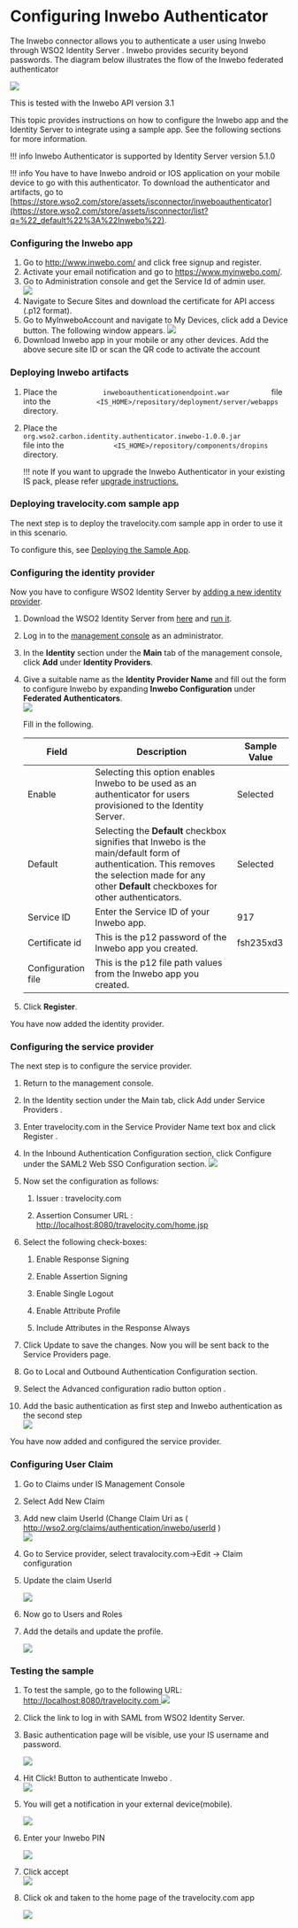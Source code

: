 # Configuring Inwebo Authenticator

The Inwebo connector allows you to authenticate a user using Inwebo
through WSO2 Identity Server . Inwebo provides security beyond
passwords. The diagram below illustrates the flow of the Inwebo
federated authenticator

![](../assets/img/48276415/76746223.png)  

This is tested with the Inwebo API version 3.1

This topic provides instructions on how to configure the Inwebo app and
the Identity Server to integrate using a sample app. See the following
sections for more information.

!!! info 
	Inwebo Authenticator is supported by Identity Server version 5.1.0

!!! info 
	You have to have Inwebo android or IOS application on your mobile device
	to go with this authenticator. To download the authenticator and
	artifacts, go to
	[https://store.wso2.com/store/assets/isconnector/inweboauthenticator](https://store.wso2.com/store/assets/isconnector/list?q=%22_default%22%3A%22Inwebo%22).


### Configuring the Inwebo app

1.  Go to <http://www.inwebo.com/> and click free signup and register.
2.  Activate your email notification and go to
    <https://www.myinwebo.com/>.
3.  Go to Administration console and get the Service Id of admin user.  
    ![](../assets/img/48276420/51252020.png)   
4.  Navigate to Secure Sites and download the certificate for API access
    (.p12 format).
5.  Go to MyInweboAccount and navigate to My Devices, click add a Device
    button. The following window appears.
    ![](../assets/img/48276420/48206313.png)
6.  Download Inwebo app in your mobile or any other devices. Add the
    above secure site ID or scan the QR code to activate the account

### Deploying Inwebo artifacts

1.  Place the `            inweboauthenticationendpoint.war           `
    file into the
    `            <IS_HOME>/repository/deployment/server/webapps           `
    directory.
2.  Place the
    `             org.wso2.carbon.identity.authenticator.inwebo-1.0.0.jar            `
    file into the
    `             <IS_HOME>/repository/components/dropins            `
    directory.

    !!! note
        If you want to upgrade the Inwebo Authenticator in your existing IS
        pack, please refer [upgrade instructions.](../../develop/upgrading-an-authenticator)
    

### Deploying travelocity.com sample app

The next step is to deploy the travelocity.com sample app in order to
use it in this scenario.

To configure this, see [Deploying the Sample
App](../../develop/deploying-the-sample-app).

### Configuring the identity provider

Now you have to configure WSO2 Identity Server by [adding a new identity
provider](../../learn/adding-and-configuring-an-identity-provider).

1.  Download the WSO2 Identity Server from
    [here](http://wso2.com/products/identity-server/) and [run
    it](../../setup/running-the-product).
2.  Log in to the [management
    console](../../setup/getting-started-with-the-management-console)
    as an administrator.
3.  In the **Identity** section under the **Main** tab of the management
    console, click **Add** under **Identity Providers**.
4.  Give a suitable name as the **Identity Provider Name** and fill out
    the form to configure Inwebo by expanding **Inwebo Configuration**
    under **Federated Authenticators**.  
    ![](../assets/img/48276420/48214226.png) 
	
	Fill in the following.  
    <table>
    <thead>
    <tr class="header">
    <th>Field</th>
    <th>Description</th>
    <th>Sample Value</th>
    </tr>
    </thead>
    <tbody>
    <tr class="odd">
    <td>Enable</td>
    <td>Selecting this option enables Inwebo to be used as an authenticator for users provisioned to the Identity Server.</td>
    <td>Selected</td>
    </tr>
    <tr class="even">
    <td>Default</td>
    <td>Selecting the <strong>Default</strong> checkbox signifies that Inwebo is the main/default form of authentication. This removes the selection made for any other <strong>Default</strong> checkboxes for other authenticators.</td>
    <td>Selected</td>
    </tr>
    <tr class="odd">
    <td>Service ID</td>
    <td>Enter the Service ID of your Inwebo app.</td>
    <td>917</td>
    </tr>
    <tr class="even">
    <td>Certificate id</td>
    <td>This is the p12 password of the Inwebo app you created.</td>
    <td>fsh235xd3</td>
    </tr>
    <tr class="odd">
    <td>Configuration file</td>
    <td>This is the p12 file path values from the Inwebo app you created.</td>
    <td><br />
    </td>
    </tr>
    </tbody>
    </table>

5.  Click **Register**.

You have now added the identity provider.

### Configuring the service provider

The next step is to configure the service provider.

1.  Return to the management console.

2.  In the Identity section under the Main tab, click Add under Service
    Providers .

3.  Enter travelocity.com in the Service Provider Name text box and
    click Register .

4.  In the Inbound Authentication Configuration section, click Configure
    under the SAML2 Web SSO Configuration section.
    ![](../assets/img/48276420/49222042.png) 

5.  Now set the configuration as follows:

    1.  Issuer : travelocity.com

    2.  Assertion Consumer URL :
        <http://localhost:8080/travelocity.com/home.jsp>

6.  Select the following check-boxes:
    1.  Enable Response Signing

    2.  Enable Assertion Signing

    3.  Enable Single Logout

    4.  Enable Attribute Profile

    5.  Include Attributes in the Response Always

7.  Click Update to save the changes. Now you will be sent back to the
    Service Providers page.

8.  Go to Local and Outbound Authentication Configuration section.

9.  Select the Advanced configuration radio button option .  

10. Add the basic authentication as first step and Inwebo authentication
    as the second step  
    ![](../assets/img/48276420/48211344.png) 

You have now added and configured the service provider.

### Configuring User Claim

1.  Go to Claims under IS Management Console
2.  Select Add New Claim
3.  Add new claim UserId (Change Claim Uri as (
    <http://wso2.org/claims/authentication/inwebo/userId> )  
    ![](../assets/img/48276420/49221143.png) 
4.  Go to Service provider, select travalocity.com→Edit → Claim
    configuration
5.  Update the claim UserId  
      
    ![](../assets/img/48276420/48214228.png) 

6.  Now go to Users and Roles

7.  Add the details and update the profile.  
      
    ![](../assets/img/48276420/48211847.png) 

### Testing the sample

1.  To test the sample, go to the following URL:
    [http://localhost:8080/travelocity.com
    ![](../assets/img/48276420/48206317.png)](http://localhost:8080/travelocity.com)

2.  Click the link to log in with SAML from WSO2 Identity Server.

3.  Basic authentication page will be visible, use your IS username and
    password.

    ![](../assets/img/48276420/48214229.png) 

4.  Hit Click! Button to authenticate Inwebo .  
    ![](../assets/img/48276420/49221869.png) 
5.  You will get a notification in your external device(mobile).

    ![](../assets/img/48276420/49222015.jpg) 

6.  Enter your Inwebo PIN

    ![](../assets/img/48276420/49222016.jpg) 

7.  Click accept  
    ![](../assets/img/48276420/49222017.jpg) 
8.  Click ok and taken to the home page of the travelocity.com app

    ![](../assets/img/48276420/48211848.png)   

  
